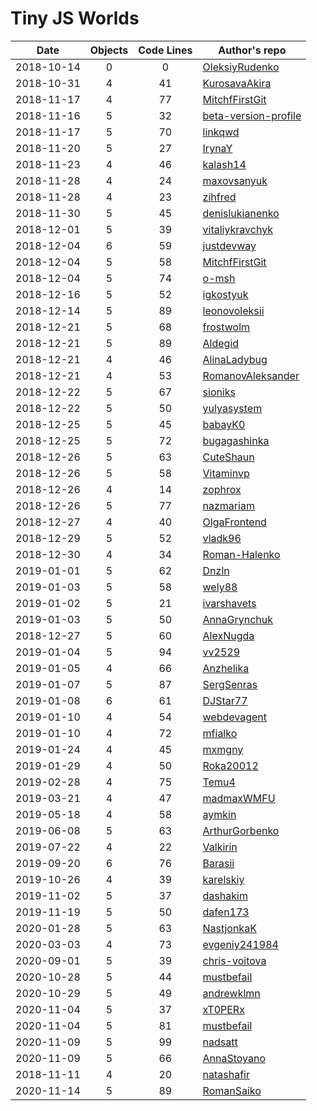 # Tiny JS Worlds

 Date       | Objects | Code Lines | Author's repo
------------|:-------:|:----------:|----------------
 2018-10-14 |    0    |     0      | [OleksiyRudenko](https://github.com/OleksiyRudenko/a-tiny-JS-world)
 2018-10-31 |    4    |    41      | [KurosavaAkira](https://github.com/KurosavaAkira/kottans-frontend/tree/master/task_js-pre-oop)
 2018-11-17 |    4    |     77     | [MitchfFirstGit](https://github.com/MitchfFirstGit/a-tiny-JS-world)
 2018-11-16 |    5    |    32      | [beta-version-profile](https://github.com/beta-version-profile/a-tiny-JS-world)
 2018-11-17 |    5    |    70      | [linkqwd](https://github.com/linkqwd/a-tiny-JS-world/tree/populate-world)
 2018-11-20 |    5    |     27     | [IrynaY](https://github.com/IrynaY/a-tiny-JS-world/tree/populate-world)
 2018-11-23 |    4    |     46     | [kalash14](https://github.com/kalash14/a-tiny-JS-world/tree/populate-world)
 2018-11-28 |    4    |     24     | [maxovsanyuk]( https://github.com/maxovsanyuk/kottans-frontend/tree/master/task_js-pre-oop)
 2018-11-28 |    4    |     23     | [zihfred]( https://github.com/Zihfred/a-tiny-JS-world)
 2018-11-30 |    5    |     45     | [denislukianenko](https://github.com/denislukianenko/a-tiny-JS-world)
 2018-12-01 |    5    |     39     | [vitaliykravchyk](https://github.com/vitaliykravchyk/a-tiny-JS-world)
 2018-12-04 |    6    |     59     | [justdevway](https://github.com/justdevway/a-tiny-JS-world/tree/populate-work)
 2018-12-04 |    5    |     58     | [MitchfFirstGit](https://github.com/MitchfFirstGit/a-tiny-JS-world)
 2018-12-04 |    5    |     74     | [o-msh](https://github.com/o-msh/a-tiny-JS-world)
 2018-12-16 |    5    |     52     | [igkostyuk](https://github.com/igkostyuk/a-tiny-JS-world)
 2018-12-14 |    5    |     89     | [leonovoleksii](https://github.com/leonovoleksii/a-tiny-JS-world)
 2018-12-21 |    5    |     68     | [frostwolm](https://github.com/frostwolm/a-tiny-JS-world)
 2018-12-21 |    5    |     89     | [Aldegid](https://github.com/Aldegid/a-tiny-JS-world)
 2018-12-21 |    4    |     46     | [AlinaLadybug](https://github.com/AlinaLadybug/a-tiny-JS-world)
 2018-12-21 |    4    |     53     | [RomanovAleksander](https://github.com/RomanovAleksander/a-tiny-JS-world)
 2018-12-22 |    5    |     67     | [sioniks](https://github.com/sioniks/a-tiny-JS-world)
 2018-12-22 |    5    |     50     | [yulyasystem](https://github.com/yulyasystem/a-tiny-JS-world)
 2018-12-25 |    5    |     45     | [babayK0](https://github.com/babayK0/a-tiny-JS-world)
 2018-12-25 |    5    |     72     | [bugagashinka](https://github.com/bugagashinka/a-tiny-JS-world)
 2018-12-26 |    5    |     63     | [CuteShaun](https://github.com/CuteShaun/a-tiny-JS-world)
 2018-12-26 |    5    |     58     | [Vitaminvp](https://github.com/Vitaminvp/a-tiny-JS-world)
 2018-12-26 |    4    |     14     | [zophrox](https://github.com/zophrox/a-tiny-JS-world/blob/populate-world/index.js)
 2018-12-26 |    5    |     77     | [nazmariam](https://github.com/nazmariam/a-tiny-JS-world)
 2018-12-27 |    4    |     40     | [OlgaFrontend](https://github.com/OlgaFrontend/a-tiny-JS-world)
 2018-12-29 |    5    |     52     | [vladk96](https://github.com/vladk96/a-tiny-JS-world)
 2018-12-30 |    4    |     34     | [Roman-Halenko](https://github.com/Roman-Halenko/a-tiny-JS-world/blob/gh-pages/index.js)
 2019-01-01 |    5    |     62     | [Dnzln](https://github.com/dnzln/a-tiny-JS-world/)
 2019-01-03 |    5    |     58     | [wely88](https://github.com/wely88/a-tiny-JS-world)
 2019-01-02 |    5    |     21     | [ivarshavets](https://github.com/ivarshavets/a-tiny-JS-world)
 2019-01-03 |    5    |     50     | [AnnaGrynchuk](https://github.com/AnnaGrynchuk/a-tiny-JS-world)
 2018-12-27 |    5    |     60     | [AlexNugda](https://github.com/AlexNugda/a-tiny-JS-world)
 2019-01-04 |    5    |     94     | [vv2529](https://github.com/vv2529/a-tiny-JS-world)
 2019-01-05 |    4    |     66     | [Anzhelika](https://github.com/angelikaSemeniuk/a-tiny-JS-world)
 2019-01-07 |    5    |     87     | [SergSenras](https://github.com/SergSenras/a-tiny-JS-world)
 2019-01-08 |    6    |     61     | [DJStar77](https://github.com/DJStar77/a-tiny-JS-world)
 2019-01-10 |    4    |     54     | [webdevagent](https://github.com/webdevagent/a-tiny-JS-world)
 2019-01-10 |    4    |     72     | [mfialko](https://github.com/mfialko/a-tiny-JS-world)
 2019-01-24 |    4    |     45     | [mxmgny](https://github.com/mxmgny/a-tiny-JS-world)
 2019-01-29 |    4    |     50     | [Roka20012](https://roka20012.github.io/a-tiny-JS-world/)
 2019-02-28 |    4    |     75     | [Temu4](https://temu4.github.io/a-tiny-JS-world/)
 2019-03-21 |    4    |     47     | [madmaxWMFU](https://madmaxwmfu.github.io/a-tiny-JS-world/)
 2019-05-18 |    4    |     58     | [aymkin](https://github.com/aymkin/a-tiny-JS-world)
 2019-06-08 |    5    |     63     | [ArthurGorbenko](https://arthurgorbenko.github.io/a-tiny-JS-world/)
 2019-07-22 |    4    |     22     | [Valkirin](https://valkirin.github.io/a-tiny-JS-world/)
 2019-09-20 |    6    |     76     | [Barasii](https://barasii.github.io/a-tiny-JS-world/)
 2019-10-26 |    4    |     39     | [karelskiy](https://karelskiy.github.io/a-tiny-JS-world/)
 2019-11-02 |    5    |     37     | [dashakim](https://dashakim.github.io/a-tiny-JS-world/) 
 2019-11-19 |    5    |     50     | [dafen173](https://github.com/dafen173/a-tiny-JS-world)
 2020-01-28 |    5    |     63     | [NastjonkaK](https://github.com/NastjonkaK/a-tiny-JS-world)
 2020-03-03 |    4    |     73     | [evgeniy241984](https://evgeniy241984.github.io/a-tiny-JS-world/)
 2020-09-01 |    5    |     39     | [chris-voitova](https://github.com/chris-voitova/a-tiny-JS-world)
 2020-10-28 |    5    |     44     | [mustbefail](https://github.com/mustbefail/a-tiny-JS-world)
 2020-10-29 |    5    |     49     | [andrewklmn](https://andrewklmn.github.io/a-tiny-JS-world/)
 2020-11-04 |    5    |     37     | [xT0PERx](https://github.com/xT0PERx/a-tiny-JS-world)
 2020-11-04 |    5    |     81     | [mustbefail](https://github.com/mustbefail/a-tiny-JS-world)
 2020-11-09 |    5    |     99     | [nadsatt](https://github.com/nadsatt/a-tiny-JS-world)
 2020-11-09 |    5    |     66     | [AnnaStoyano](https://github.com/AnnaStoyano/a-tiny-JS-world)
 2018-11-11 |    4    |     20     | [natashafir](https://github.com/natashafir/a-tiny-JS-world)
 2020-11-14 |    5    |     89     | [RomanSaiko](https://github.com/RomanSaiko/a-tiny-JS-world)
 

